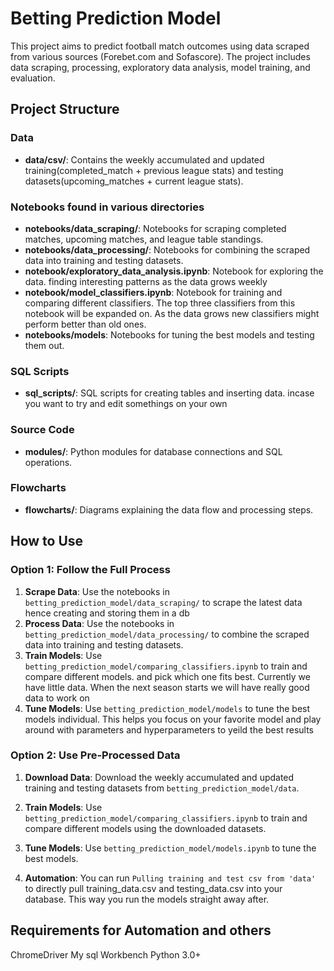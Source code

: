 # Betting Prediction Model

This project aims to predict football match outcomes using data scraped from various sources (Forebet.com and Sofascore). The project includes data scraping, processing, exploratory data analysis, model training, and evaluation.

## Project Structure

### Data

- **data/csv/**: Contains the weekly accumulated and updated training(completed_match + previous league stats) and testing datasets(upcoming_matches + current league stats).

### Notebooks found in various directories

- **notebooks/data_scraping/**: Notebooks for scraping completed matches, upcoming matches, and league table standings.
- **notebooks/data_processing/**: Notebooks for combining the scraped data into training and testing datasets.
- **notebook/exploratory_data_analysis.ipynb**: Notebook for exploring the data. finding interesting patterns as the data grows weekly
- **notebook/model_classifiers.ipynb**: Notebook for training and comparing different classifiers. The top three classifiers from this notebook will be expanded on. As the data grows new classifiers might perform better than old ones.
- **notebooks/models**: Notebooks for tuning the best models and testing them out.

### SQL Scripts

- **sql_scripts/**: SQL scripts for creating tables and inserting data. incase you want to try and edit somethings on your own

### Source Code

- **modules/**: Python modules for database connections and SQL operations.

### Flowcharts

- **flowcharts/**: Diagrams explaining the data flow and processing steps.

## How to Use

### Option 1: Follow the Full Process

1. **Scrape Data**: Use the notebooks in `betting_prediction_model/data_scraping/` to scrape the latest data hence creating and storing them in a db
2. **Process Data**: Use the notebooks in `betting_prediction_model/data_processing/` to combine the scraped data into training and testing datasets.
3. **Train Models**: Use `betting_prediction_model/comparing_classifiers.ipynb` to train and compare different models. and pick which one fits best. Currently we have little data. When the next season starts we will have really good data to work on
4. **Tune Models**: Use `betting_prediction_model/models` to tune the best models individual. This helps you focus on your favorite model and play around with parameters and hyperparameters to yeild the best results

### Option 2: Use Pre-Processed Data

1. **Download Data**: Download the weekly accumulated and updated training and testing datasets from `betting_prediction_model/data`.
2. **Train Models**: Use `betting_prediction_model/comparing_classifiers.ipynb` to train and compare different models using the downloaded datasets.
3. **Tune Models**: Use `betting_prediction_model/models.ipynb` to tune the best models.

4. **Automation**: You can run `Pulling training and test csv from 'data'` to directly pull training_data.csv and testing_data.csv into your database. This way you run the models straight away after.

## Requirements for Automation and others

ChromeDriver
My sql Workbench
Python 3.0+
